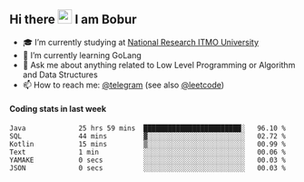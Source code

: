 ## Hi there <img src="https://media.giphy.com/media/hvRJCLFzcasrR4ia7z/giphy.gif" width="25px" height="25px"> I am Bobur

- :mortar_board: I’m currently studying at [National Research ITMO University](https://itmo.ru/)
- :seedling: I’m currently learning GoLang
- :speech_balloon: Ask me about anything related to Low Level Programming or Algorithm and Data Structures
- :mailbox: How to reach me: [@telegram](https://t.me/octoant) (see also [@leetcode](https://leetcode.com/octoant/))    

#### Coding stats in last week

<!--START_SECTION:waka-->

```text
Java             25 hrs 59 mins  ████████████████████████░   96.10 %
SQL              44 mins         ▓░░░░░░░░░░░░░░░░░░░░░░░░   02.72 %
Kotlin           15 mins         ▒░░░░░░░░░░░░░░░░░░░░░░░░   00.99 %
Text             1 min           ░░░░░░░░░░░░░░░░░░░░░░░░░   00.06 %
YAMAKE           0 secs          ░░░░░░░░░░░░░░░░░░░░░░░░░   00.03 %
JSON             0 secs          ░░░░░░░░░░░░░░░░░░░░░░░░░   00.03 %
```

<!--END_SECTION:waka-->
